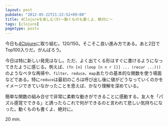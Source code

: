 ```yaml
---
layout: post
pubdate: "2012-05-22T21:22:52+09:00"
title: 4Clojureを楽しむ(9)〜動くものも書くよ、絶対に〜
tags: [clojure]
pagetype: posts
---
```

今日も[4Clojure](https://wwww.4clojure.com/)に取り組む。120/150。そこそこ良い進み方である。あと2日でTop100入りだ。がんばろう。

今日は特に新しい発見はなし。ただ、よく出てくる形はすぐに書けるようになってきたように感じる。例えば、`(fn [n] (loop [n n r []] ... (recur ...)))`のようなベタな再帰や、`filter`、`reduce`、`map`あたりの基本的な関数を使う場面などである。特に`reduce`は最初のころは呼び出し後に値がどうなっていくのかをイメージできていなかったことを思えば、かなり理解を深めている。

簡単な関数の組み合せで非常に柔軟な動きができることに感動する。友人を「パズル感覚でできる」と誘ったらこれで何ができるのと言われて悲しい気持ちになった。動くものも書くよ、絶対に。

20 min.
